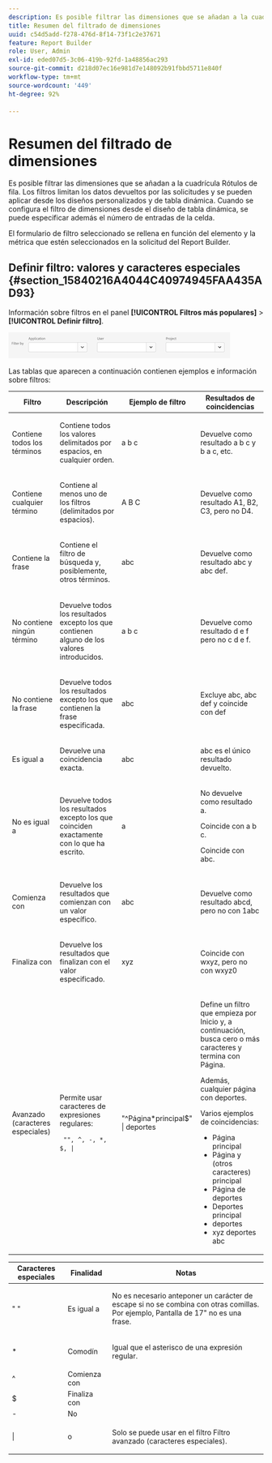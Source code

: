 ```yaml
---
description: Es posible filtrar las dimensiones que se añadan a la cuadrícula Rótulos de fila. Los filtros limitan los datos devueltos por las solicitudes y se pueden aplicar desde los diseños personalizados y de tabla dinámica. Cuando se configura el filtro de dimensiones desde el diseño de tabla dinámica, se puede especificar además el número de entradas de la celda.
title: Resumen del filtrado de dimensiones
uuid: c54d5add-f278-476d-8f14-73f1c2e37671
feature: Report Builder
role: User, Admin
exl-id: eded07d5-3c06-419b-92fd-1a48856ac293
source-git-commit: d218d07ec16e981d7e148092b91fbbd5711e840f
workflow-type: tm+mt
source-wordcount: '449'
ht-degree: 92%

---
```


# Resumen del filtrado de dimensiones

Es posible filtrar las dimensiones que se añadan a la cuadrícula Rótulos de fila. Los filtros limitan los datos devueltos por las solicitudes y se pueden aplicar desde los diseños personalizados y de tabla dinámica. Cuando se configura el filtro de dimensiones desde el diseño de tabla dinámica, se puede especificar además el número de entradas de la celda.

El formulario de filtro seleccionado se rellena en función del elemento y la métrica que estén seleccionados en la solicitud del Report Builder.

## Definir filtro: valores y caracteres especiales {#section_15840216A4044C40974945FAA435AD93}

Información sobre filtros en el panel **[!UICONTROL Filtros más populares]** > **[!UICONTROL Definir filtro]**.

![Captura de pantalla que muestra el cuadro de diálogo Definir filtro con opciones para filtrar por aplicación, usuario y proyecto.](/help/admin/admin/assets/filter.png)

Las tablas que aparecen a continuación contienen ejemplos e información sobre filtros:

<table id="table_8AC3A26FF02143DBA949B30F2A46CF11"> 
 <thead> 
  <tr> 
   <th colname="col1" class="entry"> Filtro </th> 
   <th colname="col02" class="entry"> Descripción </th> 
   <th colname="col2" class="entry"> Ejemplo de filtro </th> 
   <th colname="col3" class="entry"> Resultados de coincidencias </th> 
  </tr> 
 </thead>
 <tbody> 
  <tr> 
   <td colname="col1"> <p>Contiene todos los términos </p> </td> 
   <td colname="col02"> <p>Contiene todos los valores delimitados por espacios, en cualquier orden. </p> </td> 
   <td colname="col2"> <p>a b c </p> </td> 
   <td colname="col3"> <p>Devuelve como resultado <span class="term"> a b c</span> y <span class="term"> b a c</span>, etc. </p> </td> 
  </tr> 
  <tr> 
   <td colname="col1"> <p>Contiene cualquier término </p> </td> 
   <td colname="col02"> <p>Contiene al menos uno de los filtros (delimitados por espacios). </p> </td> 
   <td colname="col2"> <p>A B C </p> </td> 
   <td colname="col3"> <p>Devuelve como resultado <span class="term"> A1</span>, <span class="term"> B2</span>, <span class="term"> C3</span>, pero no <span class="term"> D4</span>. </p> </td> 
  </tr> 
  <tr> 
   <td colname="col1"> <p>Contiene la frase </p> </td> 
   <td colname="col02"> <p>Contiene el filtro de búsqueda y, posiblemente, otros términos. </p> </td> 
   <td colname="col2"> <p>abc </p> </td> 
   <td colname="col3"> <p>Devuelve como resultado <span class="term"> abc</span> y <span class="term"> abc def</span>. </p> </td> 
  </tr> 
  <tr> 
   <td colname="col1"> <p>No contiene ningún término </p> </td> 
   <td colname="col02"> <p>Devuelve todos los resultados excepto los que contienen alguno de los valores introducidos. </p> </td> 
   <td colname="col2"> <p>a b c </p> </td> 
   <td colname="col3"> <p>Devuelve como resultado <span class="term"> d e f</span> pero no <span class="term"> c d e f</span>. </p> </td> 
  </tr> 
  <tr> 
   <td colname="col1"> <p>No contiene la frase </p> </td> 
   <td colname="col02"> <p>Devuelve todos los resultados excepto los que contienen la frase especificada. </p> </td> 
   <td colname="col2"> <p>abc </p> </td> 
   <td colname="col3"> <p>Excluye <span class="term"> abc</span>, <span class="term"> abc def</span> y coincide con <span class="term"> def</span> </p> </td> 
  </tr> 
  <tr> 
   <td colname="col1"> <p>Es igual a </p> </td> 
   <td colname="col02"> <p>Devuelve una coincidencia exacta. </p> </td> 
   <td colname="col2"> <p>abc </p> </td> 
   <td colname="col3"> <p> <span class="term"> abc</span> es el único resultado devuelto. </p> </td> 
  </tr> 
  <tr> 
   <td colname="col1"> <p>No es igual a </p> </td> 
   <td colname="col02"> <p>Devuelve todos los resultados excepto los que coinciden exactamente con lo que ha escrito. </p> </td> 
   <td colname="col2"> <p>a </p> </td> 
   <td colname="col3"> <p>No devuelve como resultado  <span class="term"> a</span>. </p> <p>Coincide con <span class="term"> a b c</span>. </p> <p>Coincide con <span class="term"> abc</span>. </p> </td> 
  </tr> 
  <tr> 
   <td colname="col1"> <p>Comienza con </p> </td> 
   <td colname="col02"> <p>Devuelve los resultados que comienzan con un valor específico. </p> </td> 
   <td colname="col2"> <p>abc </p> </td> 
   <td colname="col3"> <p>Devuelve como resultado <span class="term"> abcd</span>, pero no con <span class="term"> 1abc</span> </p> </td> 
  </tr> 
  <tr> 
   <td colname="col1"> <p>Finaliza con </p> </td> 
   <td colname="col02"> <p>Devuelve los resultados que finalizan con el valor especificado. </p> </td> 
   <td colname="col2"> <p>xyz </p> </td> 
   <td colname="col3"> <p>Coincide con <span class="term"> wxyz</span>, pero no con <span class="term"> wxyz0</span> </p> </td> 
  </tr> 
  <tr> 
   <td colname="col1"> <p>Avanzado (caracteres especiales) </p> </td> 
   <td colname="col02"> <p>Permite usar caracteres de expresiones regulares: </p> <p> <code> "", ^, -, *, $, | </code> </p> </td> 
   <td colname="col2"> <p>"^Página*principal$" | deportes </p> </td> 
   <td colname="col3"> <p> Define un filtro que empieza por  <span class="term"> Inicio</span> y, a continuación, busca cero o más caracteres y termina con <span class="term"> Página</span>. </p> <p>Además, cualquier página con <span class="term"> deportes</span>. </p> <p>Varios ejemplos de coincidencias: </p> 
    <ul id="ul_72D76C5AFEAF405E8A0E4E3C604D10AE"> 
     <li id="li_4D490059B667450DA8A0103167C7B391">Página principal </li> 
     <li id="li_1351619156274092AEB2771D882AD357">Página y (otros caracteres) principal </li> 
     <li id="li_940EAA99A8CF49308E8471065EB317B1">Página de deportes </li> 
     <li id="li_50A895F14A454BE9BF06EE0F07F99B3B">Deportes principal </li> 
     <li id="li_F3CE0D07941D4C2485D2DE0B73E00677">deportes </li> 
     <li id="li_E84C15C061824A5D922D9900392F2996">xyz deportes abc </li> 
    </ul> </td> 
  </tr> 
 </tbody> 
</table>

<table id="table_8BBB06C8860745DEA41B39673699DC0F"> 
 <thead> 
  <tr> 
   <th colname="col1" class="entry"> Caracteres especiales </th> 
   <th colname="col2" class="entry"> Finalidad </th> 
   <th colname="col3" class="entry"> Notas </th> 
  </tr> 
 </thead>
 <tbody> 
  <tr> 
   <td colname="col1"> " " </td> 
   <td colname="col2"> Es igual a </td> 
   <td colname="col3"> <p>No es necesario anteponer un carácter de escape si no se combina con otras comillas. Por ejemplo, <span class="term"> Pantalla de 17"</span> no es una frase. </p> </td> 
  </tr> 
  <tr> 
   <td colname="col1"> * </td> 
   <td colname="col2"> Comodín </td> 
   <td colname="col3"> <p>Igual que el asterisco de una expresión regular. </p> </td> 
  </tr> 
  <tr> 
   <td colname="col1"> ^ </td> 
   <td colname="col2"> Comienza con </td> 
   <td colname="col3"> </td> 
  </tr> 
  <tr> 
   <td colname="col1"> $ </td> 
   <td colname="col2"> Finaliza con </td> 
   <td colname="col3"> </td> 
  </tr> 
  <tr> 
   <td colname="col1"> - </td> 
   <td colname="col2"> No </td> 
   <td colname="col3"> </td> 
  </tr> 
  <tr> 
   <td colname="col1"> | </td> 
   <td colname="col2"> o </td> 
   <td colname="col3"> <p>Solo se puede usar en el filtro  <span class="term"> Filtro avanzado (caracteres especiales)</span>. </p> </td> 
  </tr> 
 </tbody> 
</table>
